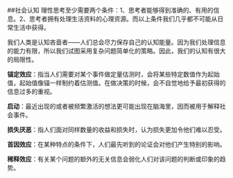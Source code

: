 ##社会认知
理性思考至少需要两个条件：1、思考者能够得到准确的、有用的信息。2、思考者拥有处理生活资料的心理资源。而以上条件我们几乎都不可能从日常生活中获得。

我们人类是认知吝啬者——人们总会尽力保存自己的认知能量。因为我们处理信息的能力有限，所以我们试图采用复杂问题简单化的策略。因此，我们的认知有很大的局限性。

**锚定效应**：指当人们需要对某个事件做定量估测时，会将某些特定数值作为起始值，起始值像锚一样制约着估测值。在做决策的时候，会不自觉地给予最初获得的信息过多的重视。

**启动**：最近出现的或者被频繁激活的想法更可能出现在脑海里，因而被用于解释社会事件。

**损失厌恶**：指人们面对同样数量的收益和损失时，认为损失更加令他们难以忍受。

**首因效应**：在某种特点的条件下，人们最先听到的论证会对他们产生特别的影响。

**稀释效应**：有关某个问题的额外的无关信息会弱化人们对该问题的判断或印象的趋势。


